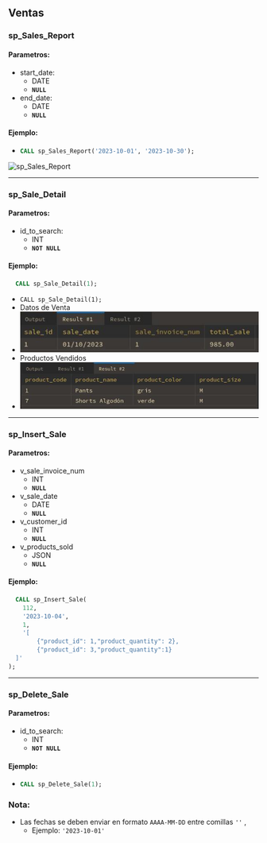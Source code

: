 ## Ventas
### sp_Sales_Report
#### Parametros:
- start_date:
  - DATE
  - **`NULL`**
- end_date:
  - DATE
  - **`NULL`**
#### Ejemplo:
- ```sql
  CALL sp_Sales_Report('2023-10-01', '2023-10-30');
  ```
![sp_Sales_Report](../resources/sp_Sales_Report.jpg)

---

### sp_Sale_Detail
#### Parametros:
- id_to_search:
  - INT
  - **`NOT NULL`**
#### Ejemplo:
```sql
  CALL sp_Sale_Detail(1);
```
- `CALL sp_Sale_Detail(1);`
- Datos de Venta
- ![sp_Sales_Report Resultado 1](../resources/sp_Sale_Detail_1.jpg)
- Productos Vendidos
- ![sp_Sales_Report](../resources/sp_Sale_Detail_2.jpg)

---

### sp_Insert_Sale
#### Parametros:
- v_sale_invoice_num 
  - INT
  - **`NULL`**
- v_sale_date 
  - DATE
  - **`NULL`**
- v_customer_id 
  - INT
  - **`NULL`**
- v_products_sold 
  - JSON
  - **`NULL`**
#### Ejemplo:
  ```sql
    CALL sp_Insert_Sale(
      112,
      '2023-10-04',
      1,
      '[
          {"product_id": 1,"product_quantity": 2},
          {"product_id": 3,"product_quantity":1}
    ]'
  ); 
  ```

---

### sp_Delete_Sale
#### Parametros:
- id_to_search:
  - INT
  - **`NOT NULL`**
#### Ejemplo:
- ```sql
  CALL sp_Delete_Sale(1);
  ```


### Nota: 
- Las fechas se deben enviar en formato `AAAA-MM-DD` entre comillas `''` , 
  - Ejemplo: `'2023-10-01'`